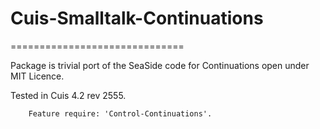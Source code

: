 # Cuis-Smalltalk-Continuations
==============================

Package is trivial port of the SeaSide code for Continuations open under MIT Licence.

Tested in Cuis 4.2 rev 2555.

````Smalltalk
	Feature require: 'Control-Continuations'.
````
